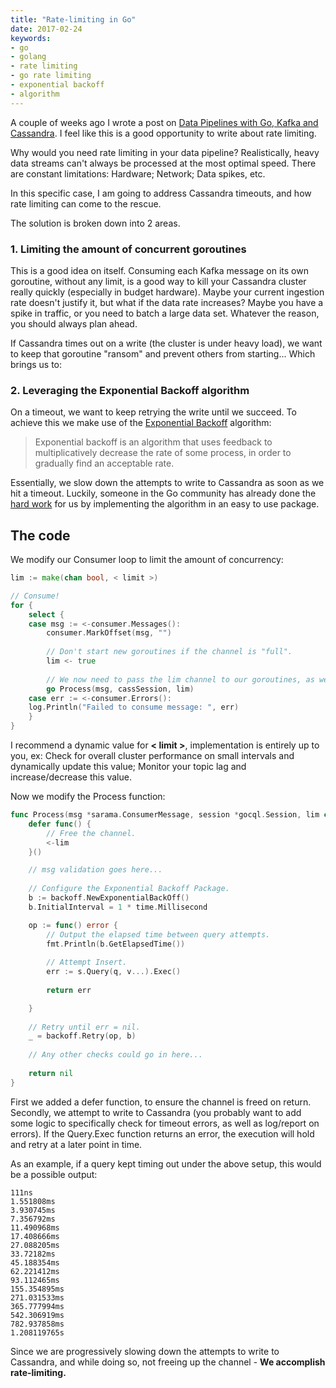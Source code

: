 ```yaml
---
title: "Rate-limiting in Go"
date: 2017-02-24
keywords:
- go
- golang
- rate limiting
- go rate limiting
- exponential backoff
- algorithm
---
```


A couple of weeks ago I wrote a post on [Data Pipelines with Go, Kafka and Cassandra](/data-pipelines-cassandra-kafka-and-python-and-go.html). I feel like this is a good opportunity to write about rate limiting.

Why would you need rate limiting in your data pipeline? Realistically, heavy data streams can't always be processed
at the most optimal speed. There are constant limitations: Hardware; Network; Data spikes, etc.

In this specific case, I am going to address Cassandra timeouts, and how rate limiting can come to the rescue.

The solution is broken down into 2 areas.

### 1. Limiting the amount of concurrent goroutines

This is a good idea on itself. Consuming each Kafka message on its own goroutine, without any limit, is a good way to kill your Cassandra cluster really quickly (especially in budget hardware). Maybe your current ingestion rate doesn't justify it, but what if the data rate increases? Maybe you have a spike in traffic, or you need to batch a large data set. Whatever the reason, you should always plan ahead.

If Cassandra times out on a write (the cluster is under heavy load), we want to keep that goroutine "ransom" and prevent others from starting... Which brings us to:

### 2. Leveraging the Exponential Backoff algorithm

On a timeout, we want to keep retrying the write until we succeed. To achieve this we make use of the [Exponential Backoff](https://en.wikipedia.org/wiki/Exponential_backoff) algorithm:

> Exponential backoff is an algorithm that uses feedback to multiplicatively decrease the rate of some process, in order to gradually find an acceptable rate.

Essentially, we slow down the attempts to write to Cassandra as soon as we hit a timeout. Luckily,  someone in the Go community has already done the [hard work](https://github.com/cenkalti/backoff) for us by implementing the algorithm in an easy to use package.

## The code

We modify our Consumer loop to limit the amount of concurrency:

```go
lim := make(chan bool, < limit >)

// Consume!
for {
    select {
    case msg := <-consumer.Messages():
        consumer.MarkOffset(msg, "")
    
        // Don't start new goroutines if the channel is "full".
        lim <- true
    
        // We now need to pass the lim channel to our goroutines, as well.
        go Process(msg, cassSession, lim)
    case err := <-consumer.Errors():
    log.Println("Failed to consume message: ", err)
    }
}
```

I recommend a dynamic value for **< limit >**, implementation is entirely up to you, ex: Check for overall cluster performance on small intervals and dynamically update this value; Monitor your topic lag and increase/decrease this value.

Now we modify the Process function:

```go
func Process(msg *sarama.ConsumerMessage, session *gocql.Session, lim chan bool) error {
    defer func() {
        // Free the channel.
        <-lim
    }()

    // msg validation goes here...
    
    // Configure the Exponential Backoff Package.
    b := backoff.NewExponentialBackOff()
    b.InitialInterval = 1 * time.Millisecond

    op := func() error {
        // Output the elapsed time between query attempts.
        fmt.Println(b.GetElapsedTime())
        
        // Attempt Insert.
        err := s.Query(q, v...).Exec()
        
        return err

    }
    
    // Retry until err = nil.
    _ = backoff.Retry(op, b)
    
    // Any other checks could go in here...
    
    return nil
}
```

First we added a defer function, to ensure the channel is freed on return. Secondly, we attempt to write to Cassandra (you probably want to add some logic to specifically check for timeout errors, as well as log/report on errors). If the Query.Exec function returns an error, the execution will hold and retry at a later point in time.

As an example, if a query kept timing out under the above setup, this would be a possible output:

```terminal
111ns
1.551808ms
3.930745ms
7.356792ms
11.490968ms
17.408666ms
27.088205ms
33.72182ms
45.188354ms
62.221412ms
93.112465ms
155.354895ms
271.031533ms
365.777994ms
542.306919ms
782.937858ms
1.208119765s
```

Since we are progressively slowing down the attempts to write to Cassandra, and while doing so, not freeing up the channel - **We accomplish rate-limiting.**